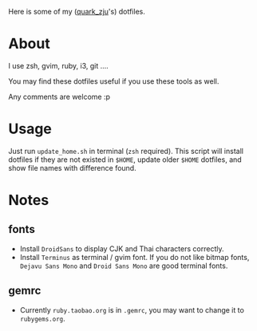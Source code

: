 Here is some of my ([quark\_zju](http://twitter.com/Quark_zju)'s) dotfiles.

About
=====
I use zsh, gvim, ruby, i3, git ....

You may find these dotfiles useful if you use these tools as well.

Any comments are welcome :p

Usage
=====
Just run `update_home.sh` in terminal (`zsh` required).
This script will install dotfiles if they are not existed in `$HOME`,
update older `$HOME` dotfiles, and show file names with difference found.

Notes
=====
fonts
-----
* Install `DroidSans` to display CJK and Thai characters correctly.
* Install `Terminus` as terminal / gvim font. If you do not like bitmap fonts,
  `Dejavu Sans Mono` and `Droid Sans Mono` are good terminal fonts.

gemrc
-----
* Currently `ruby.taobao.org` is in `.gemrc`, you may want to
  change it to `rubygems.org`.


